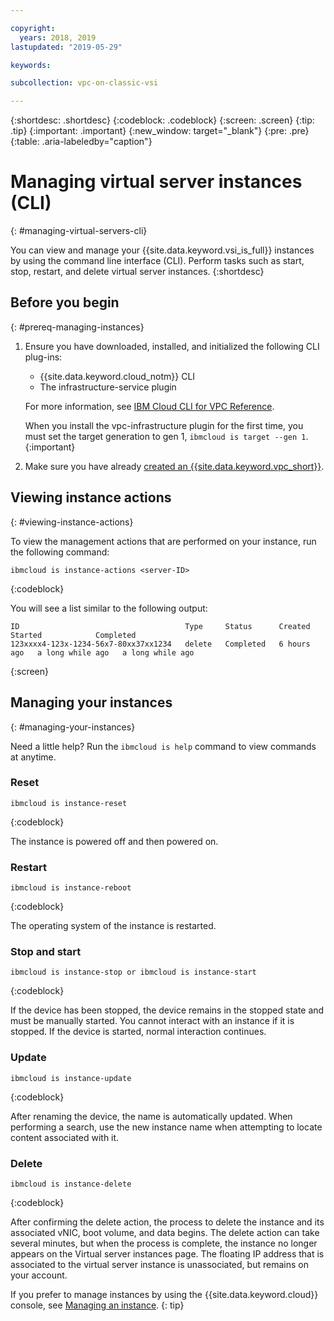 ```yaml
---

copyright:
  years: 2018, 2019
lastupdated: "2019-05-29"

keywords: 

subcollection: vpc-on-classic-vsi

---
```


{:shortdesc: .shortdesc}
{:codeblock: .codeblock}
{:screen: .screen}
{:tip: .tip}
{:important: .important}
{:new_window: target="_blank"}
{:pre: .pre}
{:table: .aria-labeledby="caption"}


# Managing virtual server instances (CLI)
{: #managing-virtual-servers-cli}

You can view and manage your {{site.data.keyword.vsi_is_full}} instances by using the command line interface (CLI). Perform tasks such as start, stop, restart, and delete virtual server instances. 
{:shortdesc}

## Before you begin
{: #prereq-managing-instances}

1. Ensure you have downloaded, installed, and initialized the following CLI plug-ins:
    * {{site.data.keyword.cloud_notm}} CLI
    * The infrastructure-service plugin

   For more information, see [IBM Cloud CLI for VPC Reference](/docs/vpc-on-classic?topic=vpc-on-classic-vpc-reference).
   
   When you install the vpc-infrastructure plugin for the first time, you must set the target generation to gen 1, `ibmcloud is target --gen 1`.
   {:important}
   
2. Make sure you have already [created an {{site.data.keyword.vpc_short}}](/docs/vpc-on-classic?topic=vpc-on-classic-getting-started).

## Viewing instance actions
{: #viewing-instance-actions}

To view the management actions that are performed on your instance, run the following command:

```
ibmcloud is instance-actions <server-ID>
```
{:codeblock}

You will see a list similar to the following output:

```
ID                                     Type     Status      Created       Started            Completed   
123xxxx4-123x-1234-56x7-80xx37xx1234   delete   Completed   6 hours ago   a long while ago   a long while ago         
```
{:screen}

## Managing your instances
{: #managing-your-instances}

Need a little help? Run the `ibmcloud is help` command to view commands at anytime.

### Reset  

```
ibmcloud is instance-reset
```
{:codeblock}

The instance is powered off and then powered on.  

### Restart

```
ibmcloud is instance-reboot
```
{:codeblock}

The operating system of the instance is restarted.  

### Stop and start

```
ibmcloud is instance-stop or ibmcloud is instance-start
```
{:codeblock}

If the device has been stopped, the device remains in the stopped state and must be manually started. You cannot interact with an instance if it is stopped. If the device is started, normal interaction continues. 

### Update

```
ibmcloud is instance-update
```
{:codeblock}

After renaming the device, the name is automatically updated. When performing a search, use the new instance name when attempting to locate content associated with it. 

### Delete

```
ibmcloud is instance-delete
```
{:codeblock}

After confirming the delete action, the process to delete the instance and its associated vNIC, boot volume, and data begins. The delete action can take several minutes, but when the process is complete, the instance no longer appears on the Virtual server instances page. The floating IP address that is associated to the virtual server instance is unassociated, but remains on your account.

If you prefer to manage instances by using the {{site.data.keyword.cloud}} console, see [Managing an instance](/docs/vpc-on-classic-vsi?topic=vpc-on-classic-vsi-managing-virtual-server-instances#managing-virtual-server-instances).
{: tip}
